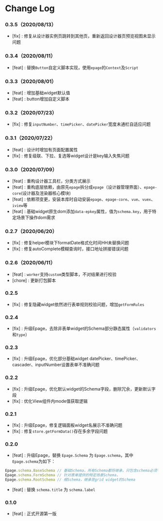 # Change Log

### 0.3.5（2020/08/13）

- [fix] : 修复从设计器实例页跳转到其他页，重新返回设计器页预览视图未显示问题


### 0.3.4（2020/08/11）

- [feat] : 替换`Button`自定义脚本实现，使用`epage`的`Context`及`Script`

### 0.3.3（2020/08/01）

- [feat] : 增加基础widget默认值
- [feat] : button增加自定义脚本

### 0.3.2（2020/07/23）

- [fix] : 修复`inputNumber`、`timePicker`、`datePicker`宽度未通栏自适应问题


### 0.3.1（2020/07/22）

- [feat] : 设计时增加有页面配置属性
- [fix] : 修复级联、下拉、复选等widget设计是key输入失焦问题

### 0.3.0（2020/07/09）

- [feat] : 重构设计器工具栏，分类方式展示
- [feat] : 重构底层依赖，由原先`epage`拆分成`epage`（设计器管理界面）、`epage-core`(设计器及渲染器核心模块)
- [feat] : 依赖项变更，安装本库时自动安装`epage`、`epage-core`、`vue`、`vuex`、`iview`等
- [feat] : 基础widget原生dom添加`data-epkey`属性，值为`schema.key`，用于特定场景下操作dom需求

### 0.2.7（2020/06/20）

- [fix] : 修复helper模块下formatDate格式化时间HH未替换问题
- [fix] : 修复autoComplete模糊查询时，接口地址拼接错误问题

### 0.2.6（2020/06/11）

- [feat] : `worker`支持`custom`类型脚本，不对结果进行校验
- [chore] : 更新打包脚本

### 0.2.5

- [fix] : 修复隐藏widget依然进行表单规则校验问题，增加`getFormRules`

### 0.2.4

- [fix] : 升级Epage，去除非表单widget的Schema部分静态属性（`validators`和`type`）

### 0.2.3

- [fix] : 升级Epage，优化部分基础widget datePicker、timePicker、cascader、inputNumber设置表单不准确问题

### 0.2.2

- [fix] : 升级Epage，优化默认widget的Schema字段，删除冗余，更新默认字段
- [fix] : 优化View组件内mode值获取逻辑

### 0.2.1

- [fix] : 升级Epage，修复逻辑面板widget名展示不准确问题
- [fix] : 修复`store.getFormData()`存在多余字段问题

### 0.2.0

- [feat] : 升级Epage，替换 `Epage.Schema` 为 `Epage.schema`，其中  `Epage.schema`为如下：

```js
Epage.schema.BaseSchema // 基础Schema，所有Schema都将继承，只包含schema必须字段
Epage.schema.FormSchema // 针对表单提供的特定场景Schema，
Epage.schema.RootSchema // 根Schema，继承至grid widget的Schema
```
- [feat] : 替换 `schema.title` 为 `schema.label`

### 0.1.0

- [feat] : 正式开源第一版
